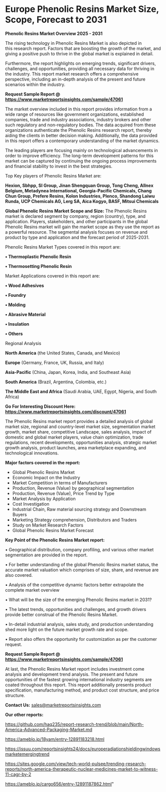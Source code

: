 # Europe Phenolic Resins Market Size, Scope, Forecast to 2031

<Strong> Phenolic Resins Market Overview 2025 - 2031</strong>

The rising technology in Phenolic Resins Market is also depicted in this research report. Factors that are boosting the growth of the market, and giving a positive push to thrive in the global market is explained in detail.

Furthermore, the report highlights on emerging trends, significant drivers, challenges, and opportunities, providing all necessary data for thriving in the industry. This report market research offers a comprehensive perspective, including an in-depth analysis of the present and future scenarios within the industry.

<strong>Request Sample Report @ <a href=https://www.marketreportsinsights.com/sample/47061>https://www.marketreportsinsights.com/sample/47061</a></strong>

The market overview included in this report provides information from a wide range of resources like government organizations, established companies, trade and industry associations, industry brokers and other such regulatory and non-regulatory bodies. The data acquired from these organizations authenticate the Phenolic Resins research report, thereby aiding the clients in better decision making. Additionally, the data provided in this report offers a contemporary understanding of the market dynamics.

The leading players are focusing mainly on technological advancements in order to improve efficiency. The long-term development patterns for this market can be captured by continuing the ongoing process improvements and financial stability to invest in the best strategies.

Top Key players of Phenolic Resins Market are:

<strong>Hexion, Sbhpp, SI Group, Jinan Shengquan Group, Tong Cheng, Allnex Belgium, Metadynea International, Georgia-Pacific Chemicals, Chang Chun Group, Prefere Resins, Kolon Industries, Plenco, Shandong Laiwu Runda, UCP Chemicals AG, Lerg SA, Aica Kogyo, BASF, Mitsui Chemicals</strong>

<strong><b>Global Phenolic Resins Market Scope and Size:</b></strong>
The Phenolic Resins market is declared segment by company, region (country), type, and application. Players, stakeholders, and other participants in the global Phenolic Resins market will gain the market scope as they use the report as a powerful resource. The segmental analysis focuses on revenue and product by type and application and the forecast period of 2025-2031.

Phenolic Resins Market Types covered in this report are:

<strong>•  Thermoplastic Phenolic Resin

•  Thermosetting Phenolic Resin</strong>

Market Applications covered in this report are:

<strong>•  Wood Adhesives

•  Foundry

•  Molding

•  Abrasive Material

•  Insulation

•  Others</strong> 

Regional Analysis

<strong>North America</strong> (the United States, Canada, and Mexico)

<strong>Europe</strong> (Germany, France, UK, Russia, and Italy)

<strong>Asia-Pacific</strong> (China, Japan, Korea, India, and Southeast Asia)

<strong>South America</strong> (Brazil, Argentina, Colombia, etc.)

<strong>The Middle East and Africa</strong> (Saudi Arabia, UAE, Egypt, Nigeria, and South Africa)

<strong>Go For Interesting Discount Here: <a href=https://www.marketreportsinsights.com/discount/47061>https://www.marketreportsinsights.com/discount/47061</a></strong>

The Phenolic Resins market report provides a detailed analysis of global market size, regional and country-level market size, segmentation market growth, market share, competitive Landscape, sales analysis, impact of domestic and global market players, value chain optimization, trade regulations, recent developments, opportunities analysis, strategic market growth analysis, product launches, area marketplace expanding, and technological innovations.

<strong><b>Major factors covered in the report:</b></strong>
<ul>
  <li>Global Phenolic Resins Market </li>
  <li>Economic Impact on the Industry</li>
  <li>Market Competition in terms of Manufacturers</li>
  <li>Production, Revenue (Value) by geographical segmentation</li>
  <li>Production, Revenue (Value), Price Trend by Type</li>
  <li>Market Analysis by Application</li>
  <li>Cost Investigation</li>
  <li>Industrial Chain, Raw material sourcing strategy and Downstream Buyers</li>
  <li>Marketing Strategy comprehension, Distributors and Traders</li>
  <li>Study on Market Research Factors</li>
  <li>Global Phenolic Resins Market Forecast</li>
</ul>

<strong><b>Key Point of the Phenolic Resins Market report:</b></strong>

• Geographical distribution, company profiling, and various other market segmentation are provided in the report.

• For better understanding of the global Phenolic Resins market status, the accurate market valuation which comprises of size, share, and revenue are also covered.

• Analysis of the competitive dynamic factors better extrapolate the complete market overview

• What will be the size of the emerging Phenolic Resins market in 2031?

• The latest trends, opportunities and challenges, and growth drivers provide better construal of the Phenolic Resins Market.

• In-detail industrial analysis, sales study, and production understanding shed more light on the future market growth rate and scope.

• Report also offers the opportunity for customization as per the customer request.

<strong>Request Sample Report @ <a href=https://www.marketreportsinsights.com/sample/47061>https://www.marketreportsinsights.com/sample/47061</a></strong>

At last, the Phenolic Resins Market report includes investment come analysis and development trend analysis. The present and future opportunities of the fastest growing international industry segments are coated throughout this report. This report additionally presents product specification, manufacturing method, and product cost structure, and price structure.

<strong>Contact Us:</strong>
sales@marketreportsinsights.com

<strong>Our other reports:</strong>

<a href=https://github.com/haq235/report-research-trend/blob/main/North-America-Advanced-Packaging-Market.md>https://github.com/haq235/report-research-trend/blob/main/North-America-Advanced-Packaging-Market.md</a>

<a href=https://ameblo.jp/18yam/entry-12891183218.html>https://ameblo.jp/18yam/entry-12891183218.html</a>

<a href=https://issuu.com/reportsinsights24/docs/europeradiationshieldingwindowsmarketemergingtrend>https://issuu.com/reportsinsights24/docs/europeradiationshieldingwindowsmarketemergingtrend</a>

<a href=https://sites.google.com/view/tech-world-pulsee/trending-research-reports/north-america-therapeutic-nuclear-medicines-market-to-witness-11-cagr-by-2>https://sites.google.com/view/tech-world-pulsee/trending-research-reports/north-america-therapeutic-nuclear-medicines-market-to-witness-11-cagr-by-2</a>

<a href=https://ameblo.jp/cargo656/entry-12891187862.html>https://ameblo.jp/cargo656/entry-12891187862.html</a>"
